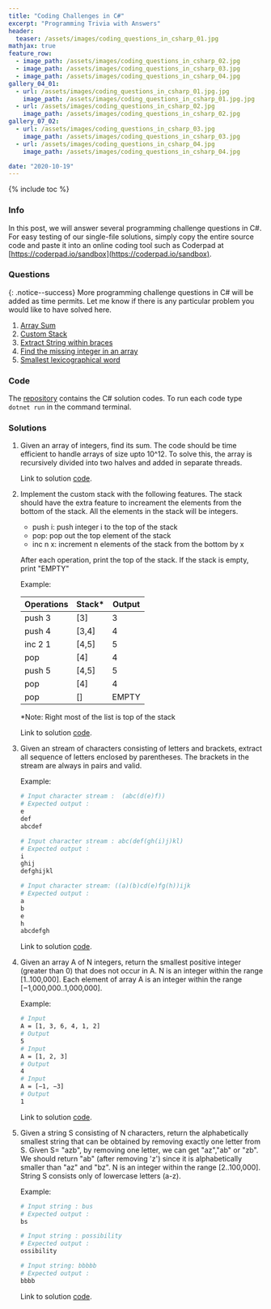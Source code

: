 ```yaml
---
title: "Coding Challenges in C#"
excerpt: "Programming Trivia with Answers"
header:
  teaser: /assets/images/coding_questions_in_csharp_01.jpg
mathjax: true
feature_row:
  - image_path: /assets/images/coding_questions_in_csharp_02.jpg
  - image_path: /assets/images/coding_questions_in_csharp_03.jpg
  - image_path: /assets/images/coding_questions_in_csharp_04.jpg
gallery_04_01:
  - url: /assets/images/coding_questions_in_csharp_01.jpg.jpg
    image_path: /assets/images/coding_questions_in_csharp_01.jpg.jpg
  - url: /assets/images/coding_questions_in_csharp_02.jpg
    image_path: /assets/images/coding_questions_in_csharp_02.jpg
gallery_07_02:
  - url: /assets/images/coding_questions_in_csharp_03.jpg
    image_path: /assets/images/coding_questions_in_csharp_03.jpg
  - url: /assets/images/coding_questions_in_csharp_04.jpg
    image_path: /assets/images/coding_questions_in_csharp_04.jpg

date: "2020-10-19"
---
```


<!-- {% include feature_row %} -->

{% include toc %}

### Info
In this post, we will answer several programming challenge questions in C#. For easy testing of our single-file solutions, simply copy the entire source code and paste it into an online coding tool such as Coderpad at [https://coderpad.io/sandbox](https://coderpad.io/sandbox).

### Questions
{: .notice--success}
More programming challenge questions in C# will be added as time permits. Let me know if there is any particular problem you would like to have solved here.

1. [Array Sum](#ArraySum)
1. [Custom Stack](#CustomStack)
1. [Extract String within braces](#ExtractString)
1. [Find the missing integer in an array](#MissingInteger)
1. [Smallest lexicographical word](#LexicographicalWord)

### Code
The [repository](https://github.com/Valliammai-Subramanian/coding-questions-in-csharp) contains the C# solution codes. To run each code type `dotnet run` in the command terminal.

### Solutions
1. <a name="ArraySum"></a> Given an array of integers, find its sum. The code should be time efficient to handle arrays of size upto 10^12. To solve this, the array is recursively divided into two halves and added in separate threads.

    Link to solution [code](https://github.com/Valliammai-Subramanian/coding-questions-in-csharp/tree/main/ArraySum).

1. <a name="CustomStack"></a> Implement the custom stack with the following features. The stack should have the extra feature to increament the elements from the bottom of the stack. All the elements in the stack will be integers.

    + push i: push integer i to the top of the stack
    + pop: pop out the top element of the stack
    + inc n x: increment n elements of the stack from the bottom by x

    After each operation, print the top of the stack. If the stack is empty, print "EMPTY"

    Example:

      |Operations | Stack* | Output | 
      |-----------|--------|--------|
      |push 3     | [3]    |       3|
      |push 4     | [3,4]  |       4|
      |inc 2 1    | [4,5]  |       5|
      |pop        | [4]    |       4|
      |push 5     | [4,5]  |       5|
      |pop        | [4]    |       4|
      |pop        | []     |   EMPTY|
      
    *Note: Right most of the list is top of the stack

    Link to solution [code](https://github.com/Valliammai-Subramanian/coding-questions-in-csharp/tree/main/CustomStack).

1. <a name="ExtractString"></a> Given an stream of characters consisting of letters and brackets, extract all sequence of letters enclosed by parentheses. The brackets in the stream are always in pairs and valid.

    Example: 
    ```bash
    # Input character stream :  (abc(d(e)f)) 
    # Expected output : 
    e
    def
    abcdef

    # Input character stream : abc(def(gh(i)j)kl)
    # Expected output :
    i
    ghij
    defghijkl

    # Input character stream: ((a)(b)cd(e)fg(h))ijk
    # Expected output :
    a
    b
    e
    h
    abcdefgh   
    ``` 
    Link to solution [code](https://github.com/Valliammai-Subramanian/coding-questions-in-csharp/tree/main/ExtractString).

1. <a name="MissingInteger"></a> Given an array A of N integers, return the smallest positive integer (greater than 0) that does not occur in A. N is an integer within the range [1..100,000]. Each element of array A is an integer within the range [−1,000,000..1,000,000].

    Example:
    ```bash
    # Input
    A = [1, 3, 6, 4, 1, 2]
    # Output
    5
    # Input
    A = [1, 2, 3]
    # Output
    4
    # Input
    A = [−1, −3]
    # Output
    1
    ``` 

    Link to solution [code](https://github.com/Valliammai-Subramanian/coding-questions-in-csharp/tree/main/MissingInteger).

1. <a name="LexicographicalWord"></a> Given a string S consisting of N characters, return the alphabetically smallest string that can be obtained by removing exactly one letter from S. Given S= "azb", by removing one letter, we can get "az","ab" or "zb". We should return "ab" (after removing 'z') since it is alphabetically smaller than "az" and "bz". N is an integer within the range [2..100,000]. String S consists only of lowercase letters (a-z).

    Example: 
    ```bash
    # Input string : bus 
    # Expected output : 
    bs
    
    # Input string : possibility
    # Expected output :
    ossibility

    # Input string: bbbbb
    # Expected output :
    bbbb   
    ``` 
    Link to solution [code](https://github.com/Valliammai-Subramanian/coding-questions-in-csharp/tree/main/LexicographicalWord).